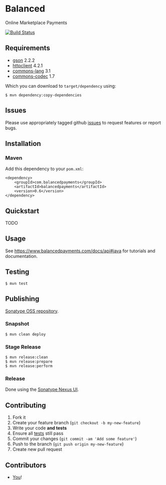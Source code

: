 # Balanced

Online Marketplace Payments

[![Build Status](https://secure.travis-ci.org/balanced/balanced-java.png)](http://travis-ci.org/balanced/balanced-java)

## Requirements

- [gson](http://code.google.com/p/google-gson/) 2.2.2
- [httpclient](http://hc.apache.org/) 4.2.1
- [commons-lang](http://commons.apache.org/lang/) 3.1
- [commons-codec](http://commons.apache.org/codec/) 1.7

Which you can download to `target/dependency` using:

    $ mvn dependency:copy-dependencies

## Issues

Please use appropriately tagged github [issues](https://github.com/balanced/balanced-java/issues) to request features or report bugs.

## Installation

### Maven

Add this dependency to your `pom.xml`:

    <dependency>
	    <groupId>com.balancedpayments</groupId>
	    <artifactId>balancedpayments</artifactId>
	    <version>0.6</version>
    </dependency>

## Quickstart

TODO

## Usage

See https://www.balancedpayments.com/docs/api#java for tutorials and documentation.

## Testing

    $ mvn test

## Publishing

[Sonatype OSS repository](https://docs.sonatype.org/display/Repository/Sonatype+OSS+Maven+Repository+Usage+Guide).

### Snapshot

    $ mvn clean deploy

### Stage Release

    $ mvn release:clean
    $ mvn release:prepare
    $ mvn release:perform

### Release

Done using the [Sonatype Nexus UI](https://oss.sonatype.org/).

## Contributing

1. Fork it
2. Create your feature branch (`git checkout -b my-new-feature`)
3. Write your code **and tests**
4. Ensure all [tests](#testing) still pass
5. Commit your changes (`git commit -am 'Add some feature'`)
6. Push to the branch (`git push origin my-new-feature`)
7. Create new pull request

## Contributors

* [You](https://github.com/balanced/balanced-java/issues)!
